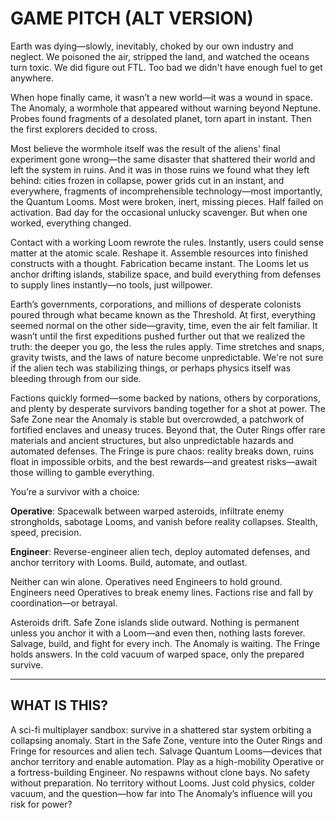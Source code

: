
# GAME PITCH (ALT VERSION)

Earth was dying—slowly, inevitably, choked by our own industry and neglect. We poisoned the air, stripped the land, and watched the oceans turn toxic. We did figure out FTL. Too bad we didn't have enough fuel to get anywhere.

When hope finally came, it wasn’t a new world—it was a wound in space. The Anomaly, a wormhole that appeared without warning beyond Neptune. Probes found fragments of a desolated planet, torn apart in instant. Then the first explorers decided to cross.

Most believe the wormhole itself was the result of the aliens’ final experiment gone wrong—the same disaster that shattered their world and left the system in ruins. And it was in those ruins we found what they left behind: cities frozen in collapse, power grids cut in an instant, and everywhere, fragments of incomprehensible technology—most importantly, the Quantum Looms. Most were broken, inert, missing pieces. Half failed on activation. Bad day for the occasional unlucky scavenger. But when one worked, everything changed.

Contact with a working Loom rewrote the rules. Instantly, users could sense matter at the atomic scale. Reshape it. Assemble resources into finished constructs with a thought. Fabrication became instant. The Looms let us anchor drifting islands, stabilize space, and build everything from defenses to supply lines instantly—no tools, just willpower.

Earth’s governments, corporations, and millions of desperate colonists poured through what became known as the Threshold. At first, everything seemed normal on the other side—gravity, time, even the air felt familiar. It wasn’t until the first expeditions pushed further out that we realized the truth: the deeper you go, the less the rules apply. Time stretches and snaps, gravity twists, and the laws of nature become unpredictable. We're not sure if the alien tech was stabilizing things, or perhaps physics itself was bleeding through from our side.

Factions quickly formed—some backed by nations, others by corporations, and plenty by desperate survivors banding together for a shot at power. The Safe Zone near the Anomaly is stable but overcrowded, a patchwork of fortified enclaves and uneasy truces. Beyond that, the Outer Rings offer rare materials and ancient structures, but also unpredictable hazards and automated defenses. The Fringe is pure chaos: reality breaks down, ruins float in impossible orbits, and the best rewards—and greatest risks—await those willing to gamble everything.

You’re a survivor with a choice:

**Operative**: Spacewalk between warped asteroids, infiltrate enemy strongholds, sabotage Looms, and vanish before reality collapses. Stealth, speed, precision.

**Engineer**: Reverse-engineer alien tech, deploy automated defenses, and anchor territory with Looms. Build, automate, and outlast.

Neither can win alone. Operatives need Engineers to hold ground. Engineers need Operatives to break enemy lines. Factions rise and fall by coordination—or betrayal.

Asteroids drift. Safe Zone islands slide outward. Nothing is permanent unless you anchor it with a Loom—and even then, nothing lasts forever. Salvage, build, and fight for every inch. The Anomaly is waiting. The Fringe holds answers. In the cold vacuum of warped space, only the prepared survive.

---

## WHAT IS THIS?

A sci-fi multiplayer sandbox: survive in a shattered star system orbiting a collapsing anomaly. Start in the Safe Zone, venture into the Outer Rings and Fringe for resources and alien tech. Salvage Quantum Looms—devices that anchor territory and enable automation. Play as a high-mobility Operative or a fortress-building Engineer. No respawns without clone bays. No safety without preparation. No territory without Looms. Just cold physics, colder vacuum, and the question—how far into The Anomaly’s influence will you risk for power?
